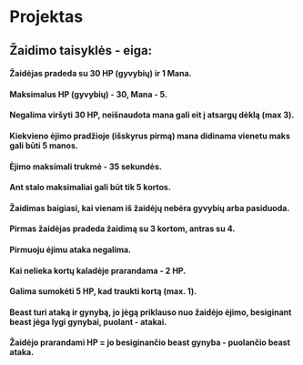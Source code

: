 # Projektas
## Žaidimo taisyklės - eiga:
#### Žaidėjas pradeda su 30 HP (gyvybių) ir 1 Mana.
#### Maksimalus HP (gyvybių) - 30, Mana - 5.
#### Negalima viršyti 30 HP, neišnaudota mana gali eit į atsargų dėklą (max 3).
#### Kiekvieno ėjimo pradžioje (išskyrus pirmą)  mana didinama vienetu maks gali būti 5 manos.
#### Ėjimo maksimali trukmė - 35 sekundės.
#### Ant stalo maksimaliai gali būt tik 5 kortos.
#### Žaidimas baigiasi, kai vienam iš žaidėjų nebėra gyvybių arba pasiduoda.
#### Pirmas žaidėjas pradeda žaidimą su 3 kortom, antras su 4.
#### Pirmuoju ėjimu ataka negalima.
#### Kai nelieka kortų kaladėje prarandama  - 2 HP.
#### Galima sumokėti 5 HP, kad traukti kortą (max. 1).
#### Beast turi ataką ir gynybą, jo jėgą priklauso nuo žaidėjo ėjimo, besiginant beast jėga lygi gynybai, puolant - atakai.
#### Žaidėjo prarandami HP = jo besiginančio beast gynyba - puolančio beast ataka.    

